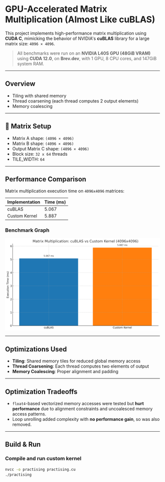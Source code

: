 # GPU-Accelerated Matrix Multiplication (Almost Like cuBLAS)

This project implements high-performance matrix multiplication using **CUDA C**, mimicking the behavior of NVIDIA's **cuBLAS** library for a large matrix size: `4096 × 4096`.

> All benchmarks were run on an **NVIDIA L40S GPU (48GiB VRAM)** using **CUDA 12.0**, on **Brev.dev**, with 1 GPU, 8 CPU cores, and 147GiB system RAM.

---

## Overview

- Tiling with shared memory
- Thread coarsening (each thread computes 2 output elements)
- Memory coalescing

---

## 🔧 Matrix Setup

- Matrix A shape: `(4096 × 4096)`
- Matrix B shape: `(4096 × 4096)`
- Output Matrix C shape: `(4096 × 4096)`
- Block size: `32 x 64` threads
- TILE_WIDTH: `64`

---

## Performance Comparison

Matrix multiplication execution time on `4096x4096` matrices:

| Implementation | Time (ms) |
|----------------|-----------|
| cuBLAS         | 5.067     |
| Custom Kernel  | 5.887     |

### Benchmark Graph

![Performance Comparison](graph.png)

---

## Optimizations Used

- **Tiling**: Shared memory tiles for reduced global memory access
- **Thread Coarsening**: Each thread computes two elements of output
- **Memory Coalescing**: Proper alignment and padding

---

## Optimization Tradeoffs 
- `float4`-based vectorized memory accesses were tested but **hurt performance** due to alignment constraints and uncoalesced memory access patterns.
- Loop unrolling added complexity with **no performance gain**, so was also removed.

---

## Build & Run

### Compile and run custom kernel
```bash
nvcc -o practising practising.cu
./practising
